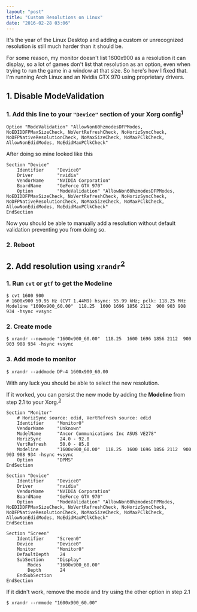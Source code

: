 ```yaml
---
layout: "post"
title: "Custom Resolutions on Linux"
date: "2016-02-28 03:06"
---
```

It's the year of the Linux Desktop and adding a custom or unrecognized resolution is still much harder than it should be.

For some reason, my monitor doesn't list 1600x900 as a resolution it can display, so a lot of games don't list that resolution as an option, even when trying to run the game in a window at that size. So here's how I fixed that. I'm running Arch Linux and an Nvidia GTX 970 using proprietary drivers.

## 1. Disable ModeValidation

### 1. Add this line to your `"Device"` section of your Xorg config<sup>[1][1]</sup>

	Option "ModeValidation" "AllowNon60hzmodesDFPModes, NoEDIDDFPMaxSizeCheck, NoVertRefreshCheck, NoHorizSyncCheck, NoDFPNativeResolutionCheck, NoMaxSizeCheck, NoMaxPClkCheck,  AllowNonEdidModes, NoEdidMaxPClkCheck"

After doing so mine looked like this

	Section "Device"
		Identifier     "Device0"
		Driver         "nvidia"
		VendorName     "NVIDIA Corporation"
		BoardName      "GeForce GTX 970"
		Option         "ModeValidation" "AllowNon60hzmodesDFPModes, NoEDIDDFPMaxSizeCheck, NoVertRefreshCheck, NoHorizSyncCheck, NoDFPNativeResolutionCheck, NoMaxSizeCheck, NoMaxPClkCheck,  AllowNonEdidModes, NoEdidMaxPClkCheck"
	EndSection

Now you should be able to manually add a resolution without default validation preventing you from doing so.

### 2. Reboot

## 2. Add resolution using `xrandr`<sup>[2][2]</sup>

### 1. Run `cvt` or `gtf` to get the Modeline

	$ cvt 1600 900
	# 1600x900 59.95 Hz (CVT 1.44M9) hsync: 55.99 kHz; pclk: 118.25 MHz
	Modeline "1600x900_60.00"  118.25  1600 1696 1856 2112  900 903 908 934 -hsync +vsync

### 2. Create mode

	$ xrandr --newmode "1600x900_60.00"  118.25  1600 1696 1856 2112  900 903 908 934 -hsync +vsync

### 3. Add mode to monitor

	$ xrandr --addmode DP-4 1600x900_60.00

With any luck you should be able to select the new resolution.

If it worked, you can persist the new mode by adding the **Modeline** from step 2.1 to your Xorg.<sup>[3][3]</sup>

	Section "Monitor"
		# HorizSync source: edid, VertRefresh source: edid
		Identifier     "Monitor0"
		VendorName     "Unknown"
		ModelName      "Ancor Communications Inc ASUS VE278"
		HorizSync       24.0 - 92.0
		VertRefresh     50.0 - 85.0
		Modeline       "1600x900_60.00"  118.25  1600 1696 1856 2112  900 903 908 934 -hsync +vsync
		Option         "DPMS"
	EndSection

	Section "Device"
		Identifier     "Device0"
		Driver         "nvidia"
		VendorName     "NVIDIA Corporation"
		BoardName      "GeForce GTX 970"
		Option         "ModeValidation" "AllowNon60hzmodesDFPModes, NoEDIDDFPMaxSizeCheck, NoVertRefreshCheck, NoHorizSyncCheck, NoDFPNativeResolutionCheck, NoMaxSizeCheck, NoMaxPClkCheck,  AllowNonEdidModes, NoEdidMaxPClkCheck"
	EndSection

	Section "Screen"
		Identifier     "Screen0"
		Device         "Device0"
		Monitor        "Monitor0"
		DefaultDepth    24
		SubSection     "Display"
			Modes	   "1600x900_60.00"
			Depth       24
		EndSubSection
	EndSection


If it didn't work, remove the mode and try using the other option in step 2.1

	$ xrandr --rmmode "1600x900_60.00"

[1]: http://ubuntuforums.org/showthread.php?t=2164924&p=12743326#post12743326
[2]: https://wiki.archlinux.org/index.php/xrandr#Adding_undetected_resolutions
[3]: https://wiki.archlinux.org/index.php/xrandr#Permanently_adding_undetected_resolutions

